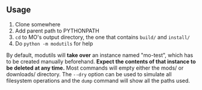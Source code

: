 ## Usage ##

1. Clone somewhere
2. Add parent path to PYTHONPATH
3. `cd` to MO's output directory, the one that contains `build/` and `install/`
3. Do `python -m modutils` for help

By default, modutils will **take over** an instance named "mo-test", which has to be created manually beforehand. **Expect the contents of that instance to be deleted at any time.** Most commands will empty either the mods/ or downloads/ directory. The `--dry` option can be used to simulate all filesystem operations and the `dump` command will show all the paths used.
